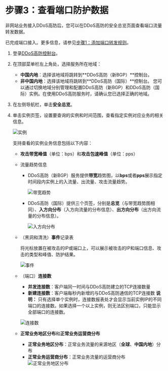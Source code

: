 # 步骤3：查看端口防护数据

非网站业务接入DDoS高防后，您可以在DDoS高防的安全总览页面查看端口流量转发数据。

已完成端口接入。更多信息，请参见[步骤1：添加端口转发规则](/intl.zh-CN/DDoS高防（新BGP&国际）用户指南/快速入门/防护非网站业务/步骤1：添加端口转发规则.md)。

1.  登录[DDoS高防控制台](https://yundun.console.aliyun.com/?p=ddoscoo)。

2.  在顶部菜单栏左上角处，选择服务所在地域：

    -   **中国内地**：选择该地域将跳转到**DDoS高防（新BGP）**控制台。
    -   **非中国内地**：选择该地域将跳转到**DDoS高防（国际）**控制台。
    您可以通过切换地域分别管理和配置DDoS高防（新BGP）和DDoS高防（国际）实例。在使用DDoS高防服务时，请确认您已选择正确的地域。

3.  在左侧导航栏，单击**安全总览**。

4.  单击实例页签，设置要查询的实例和时间范围，查看指定实例对应业务的相关信息。

    ![实例](https://static-aliyun-doc.oss-accelerate.aliyuncs.com/assets/img/zh-CN/4541919951/p54020.png)

    支持查看的实例业务信息包括以下内容：

    -   **攻击带宽峰值**（单位：bps）和**攻击包速峰值**（单位：pps）
    -   流量趋势信息
        -   DDoS高防（新BGP）服务提供**带宽**趋势图，以**bps**或者**pps**展示指定时间段内实例上的入流量、出流量、攻击流量趋势。

            ![带宽趋势](https://static-aliyun-doc.oss-accelerate.aliyuncs.com/assets/img/zh-CN/5541919951/p84211.png)

        -   DDoS高防（国际）提供三个页签，分别是**总览**（与带宽趋势图相同）、**入方向分布**（入方向流量的分布信息）、**出方向分布**（出方向流量的分布信息）。

            ![入方向分布](https://static-aliyun-doc.oss-accelerate.aliyuncs.com/assets/img/zh-CN/5541919951/p84212.png)

    -   （黑洞和清洗）**事件**记录表

        将光标放置在被攻击的IP或端口上，可以展示被攻击的IP和端口信息、攻击的类型和峰值、防护结果。

        ![事件](https://static-aliyun-doc.oss-accelerate.aliyuncs.com/assets/img/zh-CN/5541919951/p54022.png)

    -   （端口）**连接数**

        -   **并发连接数**：客户端同一时间与DDoS高防建立的TCP连接数量
        -   **新建连接数**：客户端每秒内新增的与DDoS高防通信的TCP连接数
        **说明：** 只有选择单个实例时，连接数报表处才会显示当前实例IP的不同端口的连接数。如果选择一个以上实例，则无法区别端口，只能显示全部端口的连接数。

        ![连接数](https://static-aliyun-doc.oss-accelerate.aliyuncs.com/assets/img/zh-CN/5541919951/p54023.png)

    -   **正常业务地区分布**和**正常业务运营商分布**

        -   **正常业务地区分布**：正常业务流量的来源地区（**全球**、**中国内地**）分布
        -   **正常业务运营商分布**：正常业务流量的运营商分布
        ![正常业务地区分布](https://static-aliyun-doc.oss-accelerate.aliyuncs.com/assets/img/zh-CN/3289147061/p188828.png)



